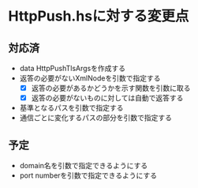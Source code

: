 HttpPush.hsに対する変更点
=========================

対応済
------

* data HttpPushTlsArgsを作成する
* 返答の必要がないXmlNodeを引数で指定する
	+ [x] 返答の必要があるかどうかを示す関数を引数に取る
	+ [x] 返答の必要がないものに対しては自動で返答する
* 基準となるパスを引数で指定する
* 通信ごとに変化するパスの部分を引数で指定する

予定
----

* domain名を引数で指定できるようにする
* port numberを引数で指定できるようにする

